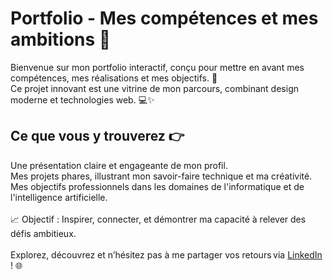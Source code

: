 # Portfolio - Mes compétences et mes ambitions 🚀

Bienvenue sur mon portfolio interactif, conçu pour mettre en avant mes compétences, mes réalisations et mes objectifs. 🎯 </br>
Ce projet innovant est une vitrine de mon parcours, combinant design moderne et technologies web. 💻✨

## Ce que vous y trouverez 👉

Une présentation claire et engageante de mon profil. </br>
Mes projets phares, illustrant mon savoir-faire technique et ma créativité. </br>
Mes objectifs professionnels dans les domaines de l'informatique et de l'intelligence artificielle. </br>
</br>
📈 Objectif : Inspirer, connecter, et démontrer ma capacité à relever des défis ambitieux. </br>
</br>
Explorez, découvrez et n’hésitez pas à me partager vos retours via [LinkedIn](https://www.linkedin.com/in/axel-achart/) ! 🌐
